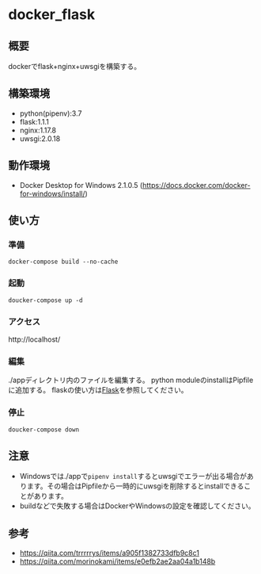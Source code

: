 # docker_flask
## 概要
dockerでflask+nginx+uwsgiを構築する。

## 構築環境
- python(pipenv):3.7
- flask:1.1.1
- nginx:1.17.8
- uwsgi:2.0.18

## 動作環境
- Docker Desktop for Windows 2.1.0.5 (https://docs.docker.com/docker-for-windows/install/)

## 使い方

### 準備
```
docker-compose build --no-cache
```

### 起動
```
doucker-compose up -d
```

### アクセス
http://localhost/

### 編集
./appディレクトリ内のファイルを編集する。
python moduleのinstallはPipfileに追加する。
flaskの使い方は[Flask](https://a2c.bitbucket.io/flask/)を参照してください。

### 停止
```
doucker-compose down
```

## 注意
- Windowsでは./appで`pipenv install`するとuwsgiでエラーが出る場合があります。その場合はPipfileから一時的にuwsgiを削除するとinstallできることがあります。
- buildなどで失敗する場合はDockerやWindowsの設定を確認してください。

## 参考
- https://qiita.com/trrrrrys/items/a905f1382733dfb9c8c1
- https://qiita.com/morinokami/items/e0efb2ae2aa04a1b148b